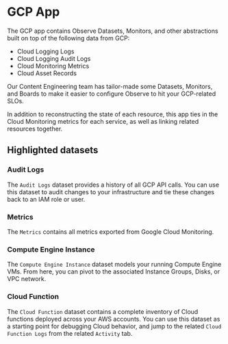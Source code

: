 # GCP App

The GCP app contains Observe Datasets, Monitors, and other abstractions
built on top of the following data from GCP:

- Cloud Logging Logs
- Cloud Logging Audit Logs
- Cloud Monitoring Metrics
- Cloud Asset Records
  
Our Content Engineering team has tailor-made some Datasets, Monitors, and
Boards to make it easier to configure Observe to hit your GCP-related SLOs.

In addition to reconstructing the state of each resource, this app ties in the Cloud Monitoring metrics for each service, as well as linking related resources together.

## Highlighted datasets

### Audit Logs

The `Audit Logs` dataset provides a history of all GCP API calls. You can use this dataset to audit changes to your infrastructure and tie these changes back to an IAM role or user.

### Metrics

The `Metrics` contains all metrics exported from Google Cloud Monitoring.

### Compute Engine Instance

The `Compute Engine Instance` dataset models your running Compute Engine VMs. From here, you can pivot to the associated Instance Groups, Disks, or VPC network.

### Cloud Function

The `Cloud Function` dataset contains a complete inventory of Cloud functions deployed across your AWS accounts. You can use this dataset as a starting point for debugging Cloud behavior, and jump to the related `Cloud Function Logs` from the related `Activity` tab.

